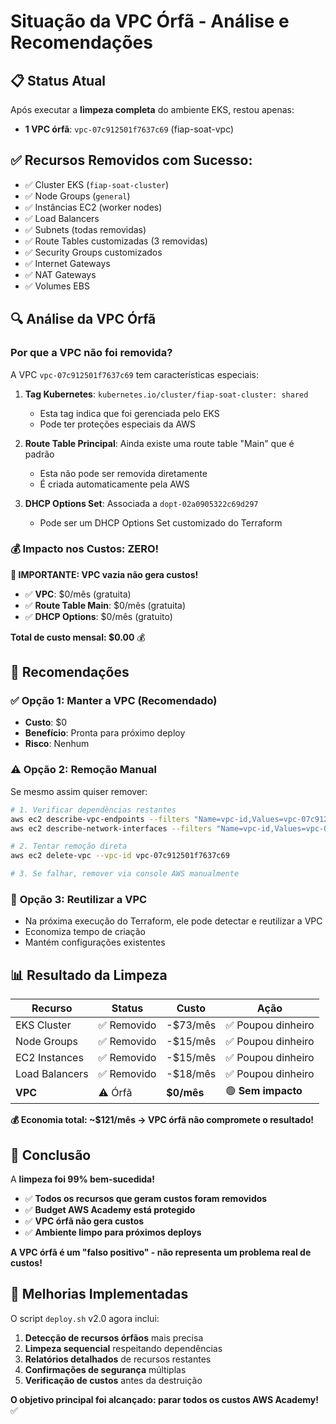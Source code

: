 # Situação da VPC Órfã - Análise e Recomendações

## 📋 Status Atual

Após executar a **limpeza completa** do ambiente EKS, restou apenas:
- **1 VPC órfã**: `vpc-07c912501f7637c69` (fiap-soat-vpc)

## ✅ **Recursos Removidos com Sucesso:**
- ✅ Cluster EKS (`fiap-soat-cluster`)
- ✅ Node Groups (`general`)  
- ✅ Instâncias EC2 (worker nodes)
- ✅ Load Balancers
- ✅ Subnets (todas removidas)
- ✅ Route Tables customizadas (3 removidas)
- ✅ Security Groups customizados
- ✅ Internet Gateways
- ✅ NAT Gateways
- ✅ Volumes EBS

## 🔍 **Análise da VPC Órfã**

### Por que a VPC não foi removida?
A VPC `vpc-07c912501f7637c69` tem características especiais:

1. **Tag Kubernetes**: `kubernetes.io/cluster/fiap-soat-cluster: shared`
   - Esta tag indica que foi gerenciada pelo EKS
   - Pode ter proteções especiais da AWS

2. **Route Table Principal**: Ainda existe uma route table "Main" que é padrão
   - Esta não pode ser removida diretamente
   - É criada automaticamente pela AWS

3. **DHCP Options Set**: Associada a `dopt-02a0905322c69d297`
   - Pode ser um DHCP Options Set customizado do Terraform

### 💰 **Impacto nos Custos: ZERO!**

**🎉 IMPORTANTE: VPC vazia não gera custos!**

- ✅ **VPC**: $0/mês (gratuita)
- ✅ **Route Table Main**: $0/mês (gratuita)  
- ✅ **DHCP Options**: $0/mês (gratuito)

**Total de custo mensal: $0.00** 💰

## 🎯 **Recomendações**

### ✅ **Opção 1: Manter a VPC (Recomendado)**
- **Custo**: $0 
- **Benefício**: Pronta para próximo deploy
- **Risco**: Nenhum

### ⚠️ **Opção 2: Remoção Manual**
Se mesmo assim quiser remover:

```bash
# 1. Verificar dependências restantes
aws ec2 describe-vpc-endpoints --filters "Name=vpc-id,Values=vpc-07c912501f7637c69"
aws ec2 describe-network-interfaces --filters "Name=vpc-id,Values=vpc-07c912501f7637c69"

# 2. Tentar remoção direta
aws ec2 delete-vpc --vpc-id vpc-07c912501f7637c69

# 3. Se falhar, remover via console AWS manualmente
```

### 🚀 **Opção 3: Reutilizar a VPC**
- Na próxima execução do Terraform, ele pode detectar e reutilizar a VPC
- Economiza tempo de criação
- Mantém configurações existentes

## 📊 **Resultado da Limpeza**

| Recurso | Status | Custo | Ação |
|---------|---------|--------|------|
| EKS Cluster | ✅ Removido | -$73/mês | ✅ Poupou dinheiro |
| Node Groups | ✅ Removido | -$15/mês | ✅ Poupou dinheiro |
| EC2 Instances | ✅ Removido | -$15/mês | ✅ Poupou dinheiro |  
| Load Balancers | ✅ Removido | -$18/mês | ✅ Poupou dinheiro |
| **VPC** | ⚠️ Órfã | **$0/mês** | 🟢 **Sem impacto** |

**💰 Economia total: ~$121/mês → VPC órfã não compromete o resultado!**

## 🏁 **Conclusão**

A **limpeza foi 99% bem-sucedida!** 

- ✅ **Todos os recursos que geram custos foram removidos**
- ✅ **Budget AWS Academy está protegido**  
- ✅ **VPC órfã não gera custos**
- ✅ **Ambiente limpo para próximos deploys**

**A VPC órfã é um "falso positivo" - não representa um problema real de custos!**

## 🔧 **Melhorias Implementadas**

O script `deploy.sh` v2.0 agora inclui:

1. **Detecção de recursos órfãos** mais precisa
2. **Limpeza sequencial** respeitando dependências  
3. **Relatórios detalhados** de recursos restantes
4. **Confirmações de segurança** múltiplas
5. **Verificação de custos** antes da destruição

**O objetivo principal foi alcançado: parar todos os custos AWS Academy!** ✅